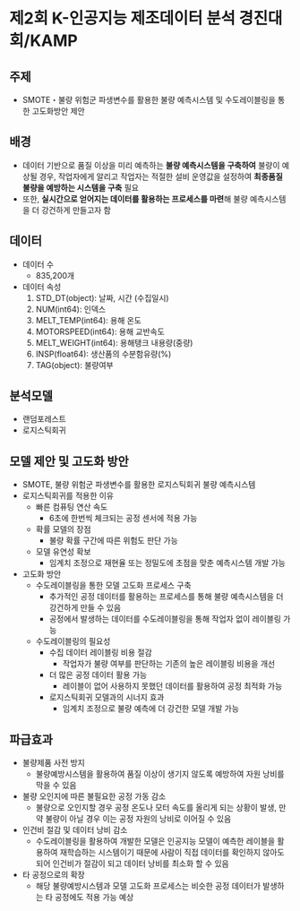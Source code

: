 # 제2회 K-인공지능 제조데이터 분석 경진대회/KAMP
## 주제
- SMOTE・불량 위험군 파생변수를 활용한 불량 예측시스템 및 수도레이블링을 통한 고도화방안 제안
## 배경
- 데이터 기반으로 품질 이상을 미리 예측하는 **불량 예측시스템을 구축하여** 불량이 예상될 경우, 작업자에게 알리고 작업자는 적절한 설비 운영값을 설정하여 **최종품질 불량을 예방하는 시스템을 구축** 필요
- 또한, **실시간으로 얻어지는 데이터를 활용하는 프로세스를 마련**해 불량 예측시스템을 더 강건하게 만들고자 함
## 데이터
- 데이터 수
    - 835,200개
- 데이터 속성
    1. STD_DT(object): 날짜, 시간 (수집일시) 
    2. NUM(int64): 인덱스
    3. MELT_TEMP(int64): 용해 온도
    4. MOTORSPEED(int64): 용해 교반속도
    5. MELT_WEIGHT(int64): 용해탱크 내용량(중량) 
    6. INSP(float64): 생산품의 수분함유량(%) 
    7. TAG(object): 불량여부
## 분석모델
- 랜덤포레스트
- 로지스틱회귀
## 모델 제안 및 고도화 방안
- SMOTE, 불량 위험군 파생변수를 활용한 로지스틱회귀 불량 예측시스템
- 로지스틱회귀를 적용한 이유
    - 빠른 컴퓨팅 연산 속도
        - 6초에 한번씩 체크되는 공정 센서에 적용 가능
    - 확률 모델의 장점
        - 불량 확률 구간에 따른 위험도 판단 가능
    - 모델 유연성 확보
        - 임계치 조정으로 재현율 또는 정밀도에 초점을 맞춘 예측시스템 개발 가능
- 고도화 방안
    - 수도레이블링을 통한 모델 고도화 프로세스 구축
        - 추가적인 공정 데이터를 활용하는 프로세스를 통해 불량 예측시스템을 더 강건하게 만들 수 있음
        - 공정에서 발생하는 데이터를 수도레이블링을 통해 작업자 없이 레이블링 가능
    - 수도레이블링의 필요성
      - 수집 데이터 레이블링 비용 절감
          - 작업자가 불량 여부를 판단하는 기존의 높은 레이블링 비용을 개선
      - 더 많은 공정 데이터 활용 가능
          - 레이블이 없어 사용하지 못했던 데이터를 활용하여 공정 최적화 가능
      - 로지스틱회귀 모델과의 시너지 효과
          - 임계치 조정으로 불량 예측에 더 강건한 모델 개발 가능
## 파급효과
- 불량제품 사전 방지
    - 불량예방시스템을 활용하여 품질 이상이 생기지 않도록 예방하여 자원 낭비를 막을 수 있음
- 불량 오인지에 따른 불필요한 공정 가동 감소
    - 불량으로 오인지할 경우 공정 온도나 모터 속도를 올리게 되는 상황이 발생, 만약 불량이 아닐 경우 이는 공정 자원의 낭비로 이어질 수 있음
- 인건비 절감 및 데이터 낭비 감소
    - 수도레이블링을 활용하여 개발한 모델은 인공지능 모델이 예측한 레이블을 활용하여 재학습하는 시스템이기 때문에 사람이 직접 데이터를 확인하지 않아도 되어 인건비가 절감이 되고 데이터 낭비를 최소화 할 수 있음
- 타 공정으로의 확장
    - 해당 불량예방시스템과 모델 고도화 프로세스는 비슷한 공정 데이터가 발생하는 타 공정에도 적용 가능 예상
